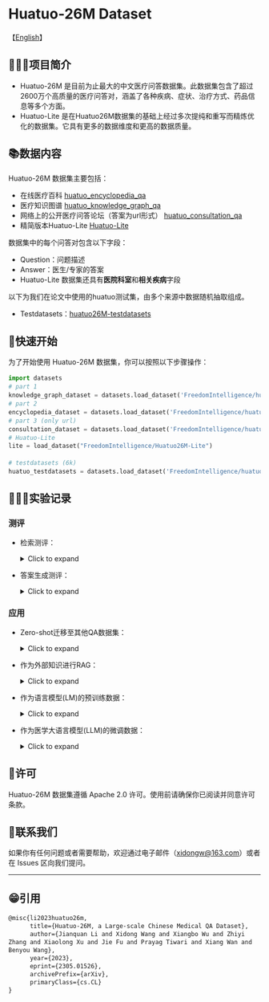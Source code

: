 # Huatuo-26M Dataset


【[English](README_en.md)】    


## 👩🏻‍⚕️项目简介

- Huatuo-26M 是目前为止最大的中文医疗问答数据集。此数据集包含了超过2600万个高质量的医疗问答对，涵盖了各种疾病、症状、治疗方式、药品信息等多个方面。
- Huatuo-Lite 是在Huatuo26M数据集的基础上经过多次提纯和重写而精炼优化的数据集。它具有更多的数据维度和更高的数据质量。


## 📚数据内容

Huatuo-26M 数据集主要包括：

- 在线医疗百科 [huatuo_encyclopedia_qa](https://huggingface.co/datasets/FreedomIntelligence/huatuo_encyclopedia_qa)
- 医疗知识图谱 [huatuo_knowledge_graph_qa](https://huggingface.co/datasets/FreedomIntelligence/huatuo_knowledge_graph_qa)
- 网络上的公开医疗问答论坛（答案为url形式） [huatuo_consultation_qa](https://huggingface.co/datasets/FreedomIntelligence/huatuo_consultation_qa)
- 精简版本Huatuo-Lite [Huatuo-Lite](https://huggingface.co/datasets/FreedomIntelligence/Huatuo26M-Lite)


数据集中的每个问答对包含以下字段：

- Question：问题描述 
- Answer：医生/专家的答案
- Huatuo-Lite 数据集还具有**医院科室**和**相关疾病**字段



以下为我们在论文中使用的huatuo测试集，由多个来源中数据随机抽取组成。

- Testdatasets：[huatuo26M-testdatasets](https://huggingface.co/datasets/FreedomIntelligence/huatuo26M-testdatasets)



## 🚀快速开始

为了开始使用 Huatuo-26M 数据集，你可以按照以下步骤操作：

```python
import datasets
# part 1
knowledge_graph_dataset = datasets.load_dataset('FreedomIntelligence/huatuo_knowledge_graph_qa')
# part 2
encyclopedia_dataset = datasets.load_dataset('FreedomIntelligence/huatuo_encyclopedia_qa')
# part 3 (only url)
consultation_dataset = datasets.load_dataset('FreedomIntelligence/huatuo_consultation_qa')
# Huatuo-Lite
lite = load_dataset("FreedomIntelligence/Huatuo26M-Lite")

# testdatasets (6k)
huatuo_testdatasets = datasets.load_dataset('FreedomIntelligence/huatuo26M-testdatasets')
```



## 👩🏻‍🔬实验记录

### 测评

- 检索测评：
  <details><summary>Click to expand</summary>
      
  <img src="img/retrieve.png" alt="retrieve" style="zoom:100%;" />
      
  </details>

- 答案生成测评：

  <details><summary>Click to expand</summary>
      
  <img src="img/NLG.png" alt="retrieve" style="zoom:100%;" />
      
  </details>

### 应用

- Zero-shot迁移至其他QA数据集：

  <details><summary>Click to expand</summary>
      
  <img src="img/zero-shot.png" alt="retrieve" style="zoom:100%;" />
      
   </details>

- 作为外部知识进行RAG：

  <details><summary>Click to expand</summary>
            
  <img src="img/rag.png" alt="retrieve" style="zoom:100%;" />
      
      
  </details>

- 作为语言模型(LM)的预训练数据：

  <details><summary>Click to expand</summary>
  <img src="img/cblue.png" alt="retrieve" style="zoom:100%;" />
      
  </details>


- 作为医学大语言模型(LLM)的微调数据：
  <details><summary>Click to expand</summary>
  <img src="img/sft.png" alt="retrieve" style="zoom:100%;" />
      
  </details>

## 🚁许可

Huatuo-26M 数据集遵循 Apache 2.0 许可。使用前请确保你已阅读并同意许可条款。



## 📱联系我们

如果你有任何问题或者需要帮助，欢迎通过电子邮件（[xidongw@163.com](mailto:xidongw@163.com)）或者在 Issues 区向我们提问。

------



## 😁引用

```
@misc{li2023huatuo26m,
      title={Huatuo-26M, a Large-scale Chinese Medical QA Dataset}, 
      author={Jianquan Li and Xidong Wang and Xiangbo Wu and Zhiyi Zhang and Xiaolong Xu and Jie Fu and Prayag Tiwari and Xiang Wan and Benyou Wang},
      year={2023},
      eprint={2305.01526},
      archivePrefix={arXiv},
      primaryClass={cs.CL}
}
```
